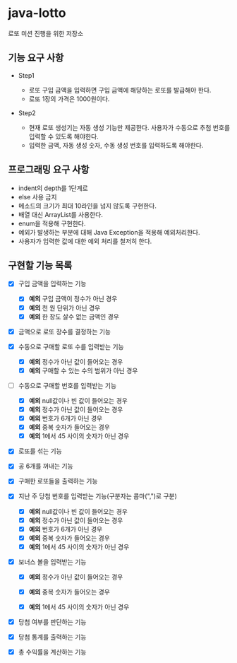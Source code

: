 # java-lotto
로또 미션 진행을 위한 저장소

## 기능 요구 사항
* Step1
    * 로또 구입 금액을 입력하면 구입 금액에 해당하는 로또를 발급해야 한다.
    * 로또 1장의 가격은 1000원이다.

* Step2
    * 현재 로또 생성기는 자동 생성 기능만 제공한다. 사용자가 수동으로 추첨 번호를 입력할 수 있도록 해야한다.
    * 입력한 금액, 자동 생성 숫자, 수동 생성 번호를 입력하도록 해야한다.

## 프로그래밍 요구 사항
* indent의 depth를 1단계로
* else 사용 금지
* 메소드의 크기가 최대 10라인을 넘지 않도록 구현한다.
* 배열 대신 ArrayList를 사용한다.
* enum을 적용해 구현한다.
* 예외가 발생하는 부분에 대해 Java Exception을 적용해 예외처리한다.
* 사용자가 입력한 값에 대한 예외 처리를 철저히 한다.

## 구현할 기능 목록
* [x] 구입 금액을 입력하는 기능
    * [x] **예외** 구입 금액이 정수가 아닌 경우
    * [x] **예외** 천 원 단위가 아닌 경우
    * [x] **예외** 한 장도 살수 없는 금액인 경우
    
* [x] 금액으로 로또 장수를 결정하는 기능

* [x] 수동으로 구매할 로또 수를 입력받는 기능
    * [x] **예외** 정수가 아닌 값이 들어오는 경우
    * [x] **예외** 구매할 수 있는 수의 범위가 아닌 경우

* [ ] 수동으로 구매할 번호를 입력받는 기능
    * [x] **예외** null값이나 빈 값이 들어오는 경우
    * [x] **예외** 정수가 아닌 값이 들어오는 경우
    * [x] **예외** 번호가 6개가 아닌 경우
    * [x] **예외** 중복 숫자가 들어오는 경우
    * [x] **예외** 1에서 45 사이의 숫자가 아닌 경우

* [x] 로또를 섞는 기능

* [x] 공 6개를 꺼내는 기능

* [x] 구매한 로또들을 출력하는 기능

* [x] 지난 주 당첨 번호를 입력받는 기능(구분자는 콤마(",")로 구분)
    * [x] **예외** null값이나 빈 값이 들어오는 경우
    * [x] **예외** 정수가 아닌 값이 들어오는 경우
    * [x] **예외** 번호가 6개가 아닌 경우
    * [x] **예외** 중복 숫자가 들어오는 경우
    * [x] **예외** 1에서 45 사이의 숫자가 아닌 경우

* [x] 보너스 볼을 입력받는 기능
    * [x] **예외** 정수가 아닌 값이 들어오는 경우
    * [x] **예외** 중복 숫자가 들어오는 경우
    * [x] **예외** 1에서 45 사이의 숫자가 아닌 경우


* [x] 당첨 여부를 판단하는 기능

* [x] 당첨 통계를 출력하는 기능

* [x] 총 수익률을 계산하는 기능

